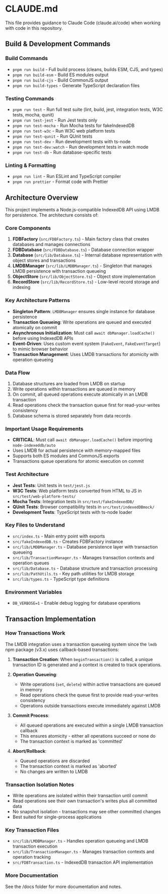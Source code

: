 # CLAUDE.md

This file provides guidance to Claude Code (claude.ai/code) when working with code in this repository.

## Build & Development Commands

### Build Commands
- `pnpm run build` - Full build process (cleans, builds ESM, CJS, and types)
- `pnpm run build-esm` - Build ES modules output
- `pnpm run build-cjs` - Build CommonJS output
- `pnpm run build-types` - Generate TypeScript declaration files

### Testing Commands
- `pnpm run test` - Run full test suite (lint, build, jest, integration tests, W3C tests, mocha, qunit)
- `pnpm run test-jest` - Run Jest tests only
- `pnpm run test-mocha` - Run Mocha tests for fakeIndexedDB
- `pnpm run test-w3c` - Run W3C web platform tests
- `pnpm run test-qunit` - Run QUnit tests
- `pnpm run test-dev` - Run development tests with ts-node
- `pnpm run test-dev:watch` - Run development tests in watch mode
- `pnpm run test-db` - Run database-specific tests

### Linting & Formatting
- `pnpm run lint` - Run ESLint and TypeScript compiler
- `pnpm run prettier` - Format code with Prettier

## Architecture Overview

This project implements a Node.js-compatible IndexedDB API using LMDB for persistence. The architecture consists of:

### Core Components

1. **FDBFactory** (`src/FDBFactory.ts`) - Main factory class that creates databases and manages connections
2. **FDBDatabase** (`src/FDBDatabase.ts`) - Database connection wrapper  
3. **Database** (`src/lib/Database.ts`) - Internal database representation with object stores and transactions
4. **LMDBManager** (`src/lib/LMDBManager.ts`) - Singleton that manages LMDB persistence with transaction queueing
5. **ObjectStore** (`src/lib/ObjectStore.ts`) - Object store implementation
6. **RecordStore** (`src/lib/RecordStore.ts`) - Low-level record storage and indexing

### Key Architecture Patterns

- **Singleton Pattern**: `LMDBManager` ensures single instance for database persistence
- **Transaction Queueing**: Write operations are queued and executed atomically on commit
- **Asynchronous Initialization**: Must call `await dbManager.loadCache()` before using IndexedDB APIs
- **Event-Driven**: Uses custom event system (`FakeEvent`, `FakeEventTarget`) to mimic browser behavior
- **Transaction Management**: Uses LMDB transactions for atomicity with operation queueing

### Data Flow

1. Database structures are loaded from LMDB on startup
2. Write operations within transactions are queued in memory
3. On commit, all queued operations execute atomically in an LMDB transaction
4. Read operations check the transaction queue first for read-your-writes consistency
5. Database schema is stored separately from data records

### Important Usage Requirements

- **CRITICAL**: Must call `await dbManager.loadCache()` before importing `node-indexeddb/auto`
- Uses LMDB for actual persistence with memory-mapped files
- Supports both ES modules and CommonJS exports
- Transactions queue operations for atomic execution on commit

### Test Architecture

- **Jest Tests**: Unit tests in `test/jest.js`
- **W3C Tests**: Web platform tests converted from HTML to JS in `src/test/web-platform-tests/`
- **Mocha Tests**: Integration tests in `src/test/fakeIndexedDB/`
- **QUnit Tests**: Browser compatibility tests in `src/test/indexedDBmock/`
- **Development Tests**: TypeScript tests with ts-node loader

### Key Files to Understand

- `src/index.ts` - Main entry point with exports
- `src/fakeIndexedDB.ts` - Creates FDBFactory instance
- `src/lib/LMDBManager.ts` - Database persistence layer with transaction queueing
- `src/lib/TransactionManager.ts` - Manages transaction contexts and operation queues
- `src/lib/Database.ts` - Database structure and transaction processing
- `src/lib/PathUtils.ts` - Key path utilities for LMDB storage
- `src/lib/types.ts` - TypeScript type definitions

### Environment Variables

- `DB_VERBOSE=1` - Enable debug logging for database operations

## Transaction Implementation

### How Transactions Work

The LMDB integration uses a transaction queueing system since the `lmdb` npm package (v3.x) uses callback-based transactions:

1. **Transaction Creation**: When `beginTransaction()` is called, a unique transaction ID is generated and a context is created to track operations.

2. **Operation Queueing**: 
   - Write operations (`set`, `delete`) within active transactions are queued in memory
   - Read operations check the queue first to provide read-your-writes consistency
   - Operations outside transactions execute immediately against LMDB

3. **Commit Process**:
   - All queued operations are executed within a single LMDB transaction callback
   - This ensures atomicity - either all operations succeed or none do
   - The transaction context is marked as 'committed'

4. **Abort/Rollback**:
   - Queued operations are discarded
   - The transaction context is marked as 'aborted'
   - No changes are written to LMDB

### Transaction Isolation Notes

- Write operations are isolated within their transaction until commit
- Read operations see their own transaction's writes plus all committed data
- No snapshot isolation - transactions may see other committed changes
- Best suited for single-process applications

### Key Transaction Files

- `src/lib/LMDBManager.ts` - Handles operation queueing and LMDB transaction execution
- `src/lib/TransactionManager.ts` - Manages transaction contexts and operation tracking
- `src/FDBTransaction.ts` - IndexedDB transaction API implementation


### More Documentation

See the /docs folder for more documentation and notes.